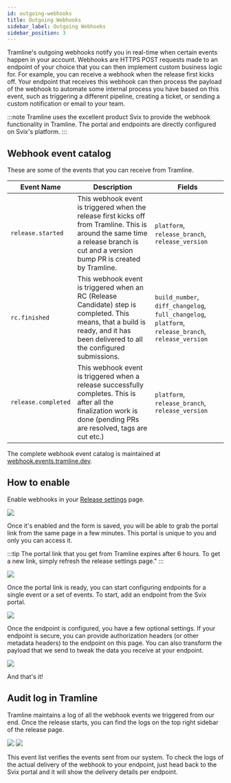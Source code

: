 ```yaml
---
id: outgoing-webhooks
title: Outgoing Webhooks
sidebar_label: Outgoing Webhooks
sidebar_position: 3
---
```


Tramline's outgoing webhooks notify you in real-time when certain events happen in your account. Webhooks are HTTPS POST requests made to an endpoint of your choice that you can then implement custom business logic for. For example, you can receive a webhook when the release first kicks off. Your endpoint that receives this webhook can then process the payload of the webhook to automate some internal process you have based on this event, such as triggering a different pipeline, creating a ticket, or sending a custom notification or email to your team.

:::note
Tramline uses the excellent product Svix to provide the webhook functionality in Tramline. The portal and endpoints are directly configured on Svix's platform.
:::

## Webhook event catalog

These are some of the events that you can receive from Tramline.

| Event Name | Description | Fields |
|------------|-------------|---------|
| `release.started` | This webhook event is triggered when the release first kicks off from Tramline. This is around the same time a release branch is cut and a version bump PR is created by Tramline. | `platform`, `release_branch`, `release_version` |
| `rc.finished` | This webhook event is triggered when an RC (Release Candidate) step is completed. This means, that a build is ready, and it has been delivered to all the configured submissions. | `build_number`, `diff_changelog`, `full_changelog`, `platform`, `release_branch`, `release_version` |
| `release.completed` | This webhook event is triggered when a release successfully completes. This is after all the finalization work is done (pending PRs are resolved, tags are cut etc.) | `platform`, `release_branch`, `release_version` |

The complete webhook event catalog is maintained at [webhook.events.tramline.dev](https://webhook.events.tramline.dev/).

## How to enable

Enable webhooks in your [Release settings](/using-tramline/release-management/release-settings) page.

![](/img/outgoing-webhooks-configure.png)

Once it's enabled and the form is saved, you will be able to grab the portal link from the same page in a few minutes. This portal is unique to you and only you can access it.

:::tip
The portal link that you get from Tramline expires after 6 hours. To get a new link, simply refresh the release settings page."
:::

![](/img/outgoing-webhooks-portal.png)

Once the portal link is ready, you can start configuring endpoints for a single event or a set of events. To start, add an endpoint from the Svix portal.

![](/img/outgoing-webhooks-svix-create-endpoint.png)

Once the endpoint is configured, you have a few optional settings. If your endpoint is secure, you can provide authorization headers (or other metadata headers) to the endpoint on this page. You can also transform the payload that we send to tweak the data you receive at your endpoint.

![](/img/outgoing-webhooks-svix-configure-endpoint.png)

And that's it!

## Audit log in Tramline

Tramline maintains a log of all the webhook events we triggered from our end. Once the release starts, you can find the logs on the top right sidebar of the release page.

![](/img/outgoing-webhooks-logs.png)
![](/img/outgoing-webhooks-logs-2.png)

This event list verifies the events sent from our system. To check the logs of the actual delivery of the webhook to your endpoint, just head back to the Svix portal and it will show the delivery details per endpoint.
